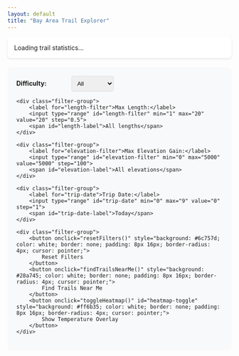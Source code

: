 ```yaml
---
layout: default
title: "Bay Area Trail Explorer"
---
```


<style>
#map {
    height: 80vh;
    width: 100%;
    margin-bottom: 20px;
}

.filters {
    background: #f8f9fa;
    padding: 20px;
    border-radius: 8px;
    margin-bottom: 20px;
}

.filter-group {
    margin-bottom: 15px;
}

.filter-group label {
    display: inline-block;
    width: 120px;
    font-weight: bold;
}

.filter-group select, .filter-group input {
    padding: 8px;
    border: 1px solid #ddd;
    border-radius: 4px;
    margin-right: 10px;
}

.filter-group input[type="range"] {
    width: 200px;
    margin-right: 10px;
}

#trip-date-label, #length-label, #elevation-label {
    font-weight: bold;
    color: #2c5530;
    min-width: 120px;
    display: inline-block;
}


.trail-info {
    background: white;
    padding: 10px;
    max-width: 300px;
    font-size: 14px;
}

.trail-name {
    font-weight: bold;
    color: #2c5530;
    margin-bottom: 5px;
}

.trail-rating {
    color: #ff6b35;
    font-weight: bold;
}

.trail-details {
    margin: 5px 0;
    color: #666;
}

.trail-features {
    margin-top: 8px;
}

.feature-tag {
    background: #e8f5e8;
    padding: 2px 6px;
    border-radius: 3px;
    font-size: 11px;
    margin-right: 4px;
    margin-bottom: 2px;
    display: inline-block;
}

.loading {
    text-align: center;
    padding: 20px;
    color: #666;
}

.stats {
    background: #fff;
    padding: 15px;
    border-radius: 8px;
    margin-bottom: 20px;
    box-shadow: 0 2px 4px rgba(0,0,0,0.1);
}

.weather-info {
    margin-top: 10px;
    padding: 8px;
    background: #e3f2fd;
    border-radius: 4px;
    font-size: 12px;
}
</style>

<div class="stats">
    <div id="trail-stats">Loading trail statistics...</div>
</div>

<div class="filters">
    <div class="filter-group">
        <label for="difficulty-filter">Difficulty:</label>
        <select id="difficulty-filter">
            <option value="">All</option>
            <option value="Easy">Easy</option>
            <option value="Moderate">Moderate</option>
            <option value="Hard">Hard</option>
        </select>
    </div>
    
    <div class="filter-group">
        <label for="length-filter">Max Length:</label>
        <input type="range" id="length-filter" min="1" max="20" value="20" step="0.5">
        <span id="length-label">All lengths</span>
    </div>
    
    <div class="filter-group">
        <label for="elevation-filter">Max Elevation Gain:</label>
        <input type="range" id="elevation-filter" min="0" max="5000" value="5000" step="100">
        <span id="elevation-label">All elevations</span>
    </div>
    
    <div class="filter-group">
        <label for="trip-date">Trip Date:</label>
        <input type="range" id="trip-date" min="0" max="9" value="0" step="1">
        <span id="trip-date-label">Today</span>
    </div>
    
    <div class="filter-group">
        <button onclick="resetFilters()" style="background: #6c757d; color: white; border: none; padding: 8px 16px; border-radius: 4px; cursor: pointer;">
            Reset Filters
        </button>
        <button onclick="findTrailsNearMe()" style="background: #28a745; color: white; border: none; padding: 8px 16px; border-radius: 4px; cursor: pointer;">
            Find Trails Near Me
        </button>
        <button onclick="toggleHeatmap()" id="heatmap-toggle" style="background: #ff6b35; color: white; border: none; padding: 8px 16px; border-radius: 4px; cursor: pointer;">
            Show Temperature Overlay
        </button>
    </div>
</div>

<div id="map"></div>

<div class="loading" id="loading">
    Loading trail data and initializing map...
</div>

<script>
// Google API Configuration (injected by Jekyll)
const GOOGLE_API_CONFIG = {
    mapsApiKey: '{{ site.google_api.maps_key }}',
    weatherApiKey: '{{ site.google_api.weather_key }}',
    weatherApiBaseUrl: 'https://weather.googleapis.com/v1/forecast/days:lookup'
};

// Centralized weather API fetching function
async function fetchWeatherForecast(latitude, longitude, days = 10) {
    const url = `${GOOGLE_API_CONFIG.weatherApiBaseUrl}?key=${GOOGLE_API_CONFIG.weatherApiKey}&location.latitude=${latitude}&location.longitude=${longitude}&days=${days}&pageSize=${days}`;
    
    try {
        const response = await fetch(url);
        if (response.ok) {
            return await response.json();
        } else {
            console.log('Weather API error:', response.status, response.statusText);
            return null;
        }
    } catch (error) {
        console.error('Weather API error:', error);
        return null;
    }
}

let map;
let markerCluster;
let trails = [];
let filteredTrails = [];
let markers = [];
let trailLabels = [];
let weatherCache = {};
let temperatureOverlay = null;
let temperatureCircles = [];

// Initialize map when Google Maps loads
function initMap() {
    // Center on Bay Area
    const bayAreaCenter = { lat: 37.4419, lng: -122.1430 };
    
    map = new google.maps.Map(document.getElementById('map'), {
        zoom: 10,
        center: bayAreaCenter,
        mapTypeId: 'terrain'
    });
    
    // Initialize MarkerClusterer
    markerCluster = new markerClusterer.MarkerClusterer({
        map: map,
        markers: []
    });
    
    // Add zoom change listener to show/hide trail labels
    map.addListener('zoom_changed', () => {
        updateTrailLabelsVisibility();
    });
    
    // Load trail data
    loadTrailData();
    
    // Hide loading indicator
    document.getElementById('loading').style.display = 'none';
}

// Make initMap available globally for Google Maps callback
window.initMap = initMap;

async function loadTrailData() {
    try {
        const response = await fetch('/trails/bay_area_trails.json');
        trails = await response.json();
        filteredTrails = trails;
        
        updateTrailStats();
        createMarkers();
        
        // Add event listeners for filters
        document.getElementById('difficulty-filter').addEventListener('change', applyFilters);
        document.getElementById('length-filter').addEventListener('input', function() {
            updateLengthLabel();
            applyFilters();
        });
        document.getElementById('elevation-filter').addEventListener('input', function() {
            updateElevationLabel();
            applyFilters();
        });
        document.getElementById('trip-date').addEventListener('input', function() {
            updateTripDateLabel();
            applyFilters();
            updateAllWeatherDisplays();
            refreshTemperatureOverlay();
        });
        
        // Set default to upcoming Saturday and update labels
        document.getElementById('trip-date').value = getUpcomingSaturday();
        updateTripDateLabel();
        updateLengthLabel();
        updateElevationLabel();
        
        // Turn on temperature overlay by default
        setTimeout(() => {
            toggleHeatmap();
        }, 1000);
        
    } catch (error) {
        console.error('Error loading trail data:', error);
        document.getElementById('trail-stats').innerHTML = 'Error loading trail data.';
    }
}

function updateTrailStats() {
    const stats = {
        total: filteredTrails.length,
        avgRating: filteredTrails.reduce((sum, t) => sum + t.stars, 0) / filteredTrails.length,
        difficulties: {}
    };
    
    filteredTrails.forEach(trail => {
        stats.difficulties[trail.difficulty] = (stats.difficulties[trail.difficulty] || 0) + 1;
    });
    
    const statsHtml = `
        <strong>${stats.total}</strong> trails shown | 
        Avg rating: <strong>${stats.avgRating.toFixed(1)}★</strong> | 
        Easy: ${stats.difficulties.Easy || 0} | 
        Moderate: ${stats.difficulties.Moderate || 0} | 
        Hard: ${stats.difficulties.Hard || 0}
    `;
    
    document.getElementById('trail-stats').innerHTML = statsHtml;
}

function createMarkers() {
    // Clear existing markers and labels
    markers.forEach(marker => marker.setMap(null));
    trailLabels.forEach(label => label.setMap(null));
    markers = [];
    trailLabels = [];
    
    filteredTrails.forEach(trail => {
        const marker = new google.maps.Marker({
            position: { lat: trail.latitude, lng: trail.longitude },
            title: trail.name,
            icon: getMarkerIcon(trail.difficulty)
        });
        
        // Create simple text label
        const difficultyColor = {
            'Easy': '#22c55e',
            'Moderate': '#f59e0b', 
            'Hard': '#ef4444'
        }[trail.difficulty] || '#6b7280';
        
        const label = new google.maps.Marker({
            position: { lat: trail.latitude, lng: trail.longitude },
            map: null, // Will be set based on zoom level
            icon: {
                url: 'data:image/svg+xml;charset=UTF-8,' + encodeURIComponent(`
                    <svg xmlns="http://www.w3.org/2000/svg" width="1" height="1">
                        <rect width="1" height="1" fill="transparent"/>
                    </svg>
                `),
                anchor: new google.maps.Point(0, 0)
            },
            label: {
                text: `${trail.name}${trail.difficulty ? `\n(${trail.difficulty})` : ''}`,
                color: '#2c5530',
                fontSize: '11px',
                fontWeight: 'bold',
                fontFamily: 'Arial, sans-serif'
            },
            zIndex: 1000
        });
        
        const infoWindow = new google.maps.InfoWindow({
            content: createInfoWindowContent(trail)
        });
        
        marker.addListener('click', () => {
            infoWindow.open(map, marker);
            loadWeatherForTrail(trail, marker);
        });
        
        // Make label clickable too
        label.addListener('click', () => {
            infoWindow.open(map, marker);
            loadWeatherForTrail(trail, marker);
        });
        
        markers.push(marker);
        trailLabels.push(label);
    });
    
    // Update cluster
    markerCluster.clearMarkers();
    markerCluster.addMarkers(markers);
    
    // Update label visibility based on current zoom
    updateTrailLabelsVisibility();
}

function getMarkerIcon(difficulty) {
    const colors = {
        'Easy': '#28a745',      // Green
        'Moderate': '#ffc107',  // Yellow  
        'Hard': '#dc3545'       // Red
    };
    
    const color = colors[difficulty] || '#6c757d';
    
    return {
        path: google.maps.SymbolPath.CIRCLE,
        fillColor: color,
        fillOpacity: 0.8,
        strokeColor: '#fff',
        strokeWeight: 2,
        scale: 8
    };
}

function createInfoWindowContent(trail) {
    const features = trail.features.slice(0, 4).map(f => 
        `<span class="feature-tag">${f}</span>`
    ).join('');
    
    const keywords = trail.review_keywords.slice(0, 3).join(', ');
    
    return `
        <div class="trail-info">
            <div class="trail-name">${trail.name}</div>
            <div class="trail-rating">${trail.stars}★ | ${trail.difficulty}</div>
            <div class="trail-details">
                ${trail.length ? `Length: ${trail.length}` : ''} 
                ${trail.duration ? `| Duration: ${trail.duration}` : ''}
            </div>
            <div class="trail-details">
                ${trail.elevation_gain ? `Elevation: ${trail.elevation_gain}` : ''}
                ${trail.dog_friendly ? ' | 🐕 Dog Friendly' : ''}
            </div>
            ${keywords ? `<div class="trail-details"><em>${keywords}</em></div>` : ''}
            <div class="trail-features">${features}</div>
            <div class="weather-info" id="weather-${trail.latitude}-${trail.longitude}">
                Loading weather...
            </div>
            ${trail.alltrails_url ? `
                <div style="margin-top: 8px;">
                    <a href="${trail.alltrails_url}" target="_blank" style="color: #28a745; font-weight: bold;">
                        View on AllTrails →
                    </a>
                </div>
            ` : ''}
        </div>
    `;
}

async function loadWeatherForTrail(trail, marker) {
    const key = `${trail.latitude},${trail.longitude}`;
    const tripDate = parseInt(document.getElementById('trip-date').value);
    const cacheKey = `${key}-${tripDate}`;
    
    if (weatherCache[cacheKey]) {
        updateWeatherDisplay(trail, weatherCache[cacheKey], tripDate);
        return;
    }
    
    const forecast = await fetchWeatherForecast(trail.latitude, trail.longitude);
    if (forecast) {
        console.log('Weather API response:', forecast); // Debug log
        weatherCache[cacheKey] = forecast;
    }
    updateWeatherDisplay(trail, forecast, tripDate);
}

function updateWeatherDisplay(trail, forecast, tripDate) {
    const weatherDiv = document.getElementById(`weather-${trail.latitude}-${trail.longitude}`);
    
    if (!weatherDiv) return;
    
    
    if (forecast && forecast.forecastDays && forecast.forecastDays[tripDate]) {
        const dayForecast = forecast.forecastDays[tripDate];
        const temp = Math.round(dayForecast.maxTemperature?.degrees || 0);
        const condition = dayForecast.daytimeForecast?.weatherCondition?.description?.text || 'Unknown';
        const precipChance = dayForecast.daytimeForecast?.precipitation?.probability?.percent || 0;
        
        const dateText = tripDate === 0 ? 'Today' : tripDate === 1 ? 'Tomorrow' : `In ${tripDate} days`;
        weatherDiv.innerHTML = `🌡️ ${dateText}: ${temp}°C, ${condition} ${precipChance > 30 ? `(${precipChance}% rain)` : ''}`;
    } else {
        const dateText = tripDate === 0 ? 'Today' : tripDate === 1 ? 'Tomorrow' : `In ${tripDate} days`;
        weatherDiv.innerHTML = `🌡️ ${dateText}: Weather data unavailable (day ${tripDate}/${forecast?.forecastDays?.length || 0})`;
    }
}

function applyFilters() {
    const difficulty = document.getElementById('difficulty-filter').value;
    const maxLength = parseFloat(document.getElementById('length-filter').value);
    const maxElevation = parseFloat(document.getElementById('elevation-filter').value);
    
    filteredTrails = trails.filter(trail => {
        // Difficulty filter
        if (difficulty && trail.difficulty !== difficulty) return false;
        
        // Length filter
        if (maxLength < 20) {
            const trailLength = parseFloat(trail.length?.replace(/[^\d.]/g, '') || '999');
            if (trailLength > maxLength) return false;
        }
        
        // Elevation filter
        if (maxElevation < 5000) {
            const trailElevation = parseFloat(trail.elevation_gain?.replace(/[^\d.]/g, '') || '0');
            if (trailElevation > maxElevation) return false;
        }
        
        return true;
    });
    
    updateTrailStats();
    createMarkers();
}

function resetFilters() {
    document.getElementById('difficulty-filter').value = '';
    document.getElementById('length-filter').value = '20';
    document.getElementById('elevation-filter').value = '5000';
    document.getElementById('trip-date').value = getUpcomingSaturday();
    updateTripDateLabel();
    updateLengthLabel();
    updateElevationLabel();
    
    filteredTrails = trails;
    updateTrailStats();
    createMarkers();
}

function findTrailsNearMe() {
    if (navigator.geolocation) {
        navigator.geolocation.getCurrentPosition((position) => {
            const userLocation = {
                lat: position.coords.latitude,
                lng: position.coords.longitude
            };
            
            map.setCenter(userLocation);
            map.setZoom(12);
            
            // Add user location marker
            new google.maps.Marker({
                position: userLocation,
                map: map,
                title: 'Your Location',
                icon: {
                    path: google.maps.SymbolPath.CIRCLE,
                    fillColor: '#4285f4',
                    fillOpacity: 1,
                    strokeColor: '#fff',
                    strokeWeight: 3,
                    scale: 10
                }
            });
        });
    } else {
        alert('Geolocation is not supported by this browser.');
    }
}

// URL parameter handling for filters
function updateURLParams() {
    const params = new URLSearchParams();
    
    const difficulty = document.getElementById('difficulty-filter').value;
    const maxLength = document.getElementById('length-filter').value;
    const features = document.getElementById('features-filter').value;
    const tripDate = document.getElementById('trip-date').value;
    
    if (difficulty) params.set('difficulty', difficulty);
    if (maxLength) params.set('maxLength', maxLength);
    if (features) params.set('features', features);
    if (tripDate !== '0') params.set('tripDate', tripDate);
    
    const newUrl = window.location.pathname + (params.toString() ? '?' + params.toString() : '');
    window.history.pushState({}, '', newUrl);
}

function loadURLParams() {
    const params = new URLSearchParams(window.location.search);
    
    if (params.get('difficulty')) document.getElementById('difficulty-filter').value = params.get('difficulty');
    if (params.get('maxLength')) document.getElementById('length-filter').value = params.get('maxLength');
    if (params.get('features')) document.getElementById('features-filter').value = params.get('features');
    if (params.get('tripDate')) document.getElementById('trip-date').value = params.get('tripDate');
}

// Helper functions for date slider
function getUpcomingSaturday() {
    const today = new Date();
    const dayOfWeek = today.getDay(); // 0 = Sunday, 6 = Saturday
    
    if (dayOfWeek === 6) {
        // Today is Saturday
        return 0;
    } else if (dayOfWeek === 0) {
        // Today is Sunday, Saturday is 6 days away
        return 6;
    } else {
        // Monday-Friday, Saturday is (6 - dayOfWeek) days away
        return 6 - dayOfWeek;
    }
}

function updateTripDateLabel() {
    const slider = document.getElementById('trip-date');
    const label = document.getElementById('trip-date-label');
    const value = parseInt(slider.value);
    
    const today = new Date();
    const targetDate = new Date(today);
    targetDate.setDate(today.getDate() + value);
    
    const dayNames = ['Sunday', 'Monday', 'Tuesday', 'Wednesday', 'Thursday', 'Friday', 'Saturday'];
    const monthNames = ['Jan', 'Feb', 'Mar', 'Apr', 'May', 'Jun', 'Jul', 'Aug', 'Sep', 'Oct', 'Nov', 'Dec'];
    
    const dayName = dayNames[targetDate.getDay()];
    const month = monthNames[targetDate.getMonth()];
    const day = targetDate.getDate();
    
    if (value === 0) {
        label.textContent = 'Today';
    } else if (value === 1) {
        label.textContent = 'Tomorrow';
    } else {
        label.textContent = `${dayName}, ${month} ${day}`;
    }
}

function updateLengthLabel() {
    const slider = document.getElementById('length-filter');
    const label = document.getElementById('length-label');
    const value = parseFloat(slider.value);
    
    if (value >= 20) {
        label.textContent = 'All lengths';
    } else {
        label.textContent = `≤ ${value} miles`;
    }
}

function updateElevationLabel() {
    const slider = document.getElementById('elevation-filter');
    const label = document.getElementById('elevation-label');
    const value = parseFloat(slider.value);
    
    if (value >= 5000) {
        label.textContent = 'All elevations';
    } else {
        label.textContent = `≤ ${value} ft`;
    }
}

function updateTrailLabelsVisibility() {
    const zoom = map.getZoom();
    const showLabels = zoom >= 12; // Show labels when zoomed in enough
    
    trailLabels.forEach(label => {
        if (showLabels) {
            label.setMap(map);
        } else {
            label.setMap(null);
        }
    });
}

// Update all weather displays when date changes
function updateAllWeatherDisplays() {
    const tripDate = parseInt(document.getElementById('trip-date').value);
    
    // Update all visible weather displays
    filteredTrails.forEach(trail => {
        const weatherDiv = document.getElementById(`weather-${trail.latitude}-${trail.longitude}`);
        if (weatherDiv) {
            const cacheKey = `${trail.latitude},${trail.longitude}-${tripDate}`;
            const forecast = weatherCache[cacheKey];
            updateWeatherDisplay(trail, forecast, tripDate);
        }
    });
}

// Create temperature overlay circles from temperature data
function createTemperatureCircles(temperatureData) {
    temperatureData.forEach(dataPoint => {
        const temp = (dataPoint.weight * 25) + 10; // Convert back to Celsius
        const color = getTemperatureColor(temp);
        
        const circle = new google.maps.Circle({
            strokeColor: color,
            strokeOpacity: 0.8,
            strokeWeight: 2,
            fillColor: color,
            fillOpacity: 0.35,
            map: map,
            center: dataPoint.location,
            radius: 8000 // 8km radius
        });
        
        // Add click listener to show temperature
        const infoWindow = new google.maps.InfoWindow({
            content: `<div style="padding: 5px;"><strong>${Math.round(temp)}°C</strong><br>High temperature for selected date</div>`
        });
        
        circle.addListener('click', (event) => {
            infoWindow.setPosition(event.latLng);
            infoWindow.open(map);
        });
        
        temperatureCircles.push(circle);
    });
}

// Update temperature overlay button state
function updateTemperatureButtonState(hasData) {
    const button = document.getElementById('heatmap-toggle');
    
    if (hasData) {
        button.textContent = 'Hide Temperature Overlay';
        button.style.background = '#dc3545';
        
        // Add legend
        addTemperatureLegend();
    } else {
        button.textContent = 'Temperature Data Unavailable';
        button.style.background = '#6c757d';
        setTimeout(() => {
            button.textContent = 'Show Temperature Overlay';
            button.style.background = '#ff6b35';
        }, 2000);
    }
}

// Refresh temperature overlay if it's currently visible
function refreshTemperatureOverlay() {
    if (temperatureCircles.length > 0) {
        // Hide current overlay
        temperatureCircles.forEach(circle => circle.setMap(null));
        temperatureCircles = [];
        
        // Reload with new date
        const button = document.getElementById('heatmap-toggle');
        button.textContent = 'Loading Temperature Data...';
        button.style.background = '#6c757d';
        
        loadTemperatureHeatmap().then(temperatureData => {
            if (temperatureData.length > 0) {
                createTemperatureCircles(temperatureData);
            }
            updateTemperatureButtonState(temperatureData.length > 0);
        });
    }
}

// Temperature heatmap functions
async function loadTemperatureHeatmap() {
    const tripDate = parseInt(document.getElementById('trip-date').value);
    const heatmapData = [];
    
    // Use existing trail locations and their cached weather data
    // This avoids making hundreds of new API calls
    filteredTrails.forEach(trail => {
        const cacheKey = `${trail.latitude},${trail.longitude}-${tripDate}`;
        const forecast = weatherCache[cacheKey];
        
        if (forecast && forecast.forecastDays && forecast.forecastDays[tripDate]) {
            const temp = forecast.forecastDays[tripDate].maxTemperature?.degrees || 0;
            
            // Normalize temperature to 0-1 scale for heatmap intensity
            // Assuming temp range of 10-35°C for Bay Area
            const intensity = Math.max(0, Math.min(1, (temp - 10) / 25));
            
            heatmapData.push({
                location: new google.maps.LatLng(trail.latitude, trail.longitude),
                weight: intensity
            });
        }
    });
    
    // If we don't have enough data points, add a few strategic locations
    if (heatmapData.length < 20) {
        const strategicPoints = [
            {lat: 37.3097, lng: -122.2164}, // Russian Ridge Preserve
            {lat: 37.2705, lng: -122.0705}, // Big Basin Redwoods State Park
            {lat: 37.1714, lng: -122.2147}, // Big Basin Redwoods (additional coverage)
            {lat: 37.0522, lng: -122.0477}, // Santa Cruz area
            {lat: 37.4040, lng: -122.1853}, // Sveadal (Woodside area)
            {lat: 37.1833, lng: -121.5500}, // Henry Coe State Park
            {lat: 36.6002, lng: -121.8947}, // Monterey area
            {lat: 37.5155, lng: -121.9043}, // Mission Peak
            {lat: 37.2358, lng: -121.8064}, // Santa Teresa County Park
            {lat: 37.3319, lng: -121.6431}, // Joseph D. Grant County Park
            {lat: 37.0303, lng: -121.6797}, // Uvas Canyon County Park
            {lat: 37.3688, lng: -122.0363}, // Sunnyvale
            {lat: 37.5629, lng: -122.3255}, // San Mateo
            {lat: 37.4636, lng: -122.4286}, // Half Moon Bay
            {lat: 37.5074, lng: -122.2594}, // Redwood City
            {lat: 37.7749, lng: -122.4194}, // San Francisco
            {lat: 37.3382, lng: -121.8863}  // San Jose
        ];
        
        for (const point of strategicPoints) {
            try {
                const cacheKey = `${point.lat},${point.lng}-${tripDate}`;
                
                if (!weatherCache[cacheKey]) {
                    const forecast = await fetchWeatherForecast(point.lat, point.lng);
                    
                    if (forecast) {
                        weatherCache[cacheKey] = forecast;
                        
                        if (forecast.forecastDays && forecast.forecastDays[tripDate]) {
                            const temp = forecast.forecastDays[tripDate].maxTemperature?.degrees || 0;
                            const intensity = Math.max(0, Math.min(1, (temp - 10) / 25));
                            
                            heatmapData.push({
                                location: new google.maps.LatLng(point.lat, point.lng),
                                weight: intensity
                            });
                        }
                    }
                }
                
                // Delay between API calls
                await new Promise(resolve => setTimeout(resolve, 200));
                
            } catch (error) {
                console.log('Error fetching temperature for strategic point:', point);
            }
        }
    }
    
    return heatmapData;
}

function getTemperatureColor(temp) {
    // Temperature range: 10-35°C
    if (temp < 15) return '#0066ff'; // Cold - blue
    if (temp < 18) return '#0099ff'; // Cool - light blue
    if (temp < 21) return '#00ccff'; // Mild - cyan
    if (temp < 24) return '#00ff99'; // Comfortable - green
    if (temp < 27) return '#ffff00'; // Warm - yellow
    if (temp < 30) return '#ff9900'; // Hot - orange
    return '#ff3300'; // Very hot - red
}

function toggleHeatmap() {
    const button = document.getElementById('heatmap-toggle');
    
    if (temperatureCircles.length > 0) {
        // Hide temperature overlay
        temperatureCircles.forEach(circle => circle.setMap(null));
        temperatureCircles = [];
        button.textContent = 'Show Temperature Overlay';
        button.style.background = '#ff6b35';
    } else {
        // Show temperature overlay
        button.textContent = 'Loading Temperature Data...';
        button.style.background = '#6c757d';
        
        loadTemperatureHeatmap().then(temperatureData => {
            if (temperatureData.length > 0) {
                createTemperatureCircles(temperatureData);
            }
            updateTemperatureButtonState(temperatureData.length > 0);
        });
    }
}

function addTemperatureLegend() {
    // Only add legend if it doesn't already exist
    if (document.getElementById('temperature-legend')) {
        return;
    }
    
    const legend = document.createElement('div');
    legend.id = 'temperature-legend';
    legend.innerHTML = `
        <div style="background: white; padding: 10px; border-radius: 5px; box-shadow: 0 2px 4px rgba(0,0,0,0.3); margin: 10px;">
            <div style="font-weight: bold; margin-bottom: 5px;">Temperature (°C)</div>
            <div style="display: flex; align-items: center; margin: 2px 0;">
                <div style="width: 20px; height: 15px; background: #0066ff; margin-right: 5px;"></div>
                <span style="font-size: 12px;">< 15°C</span>
            </div>
            <div style="display: flex; align-items: center; margin: 2px 0;">
                <div style="width: 20px; height: 15px; background: #0099ff; margin-right: 5px;"></div>
                <span style="font-size: 12px;">15-18°C</span>
            </div>
            <div style="display: flex; align-items: center; margin: 2px 0;">
                <div style="width: 20px; height: 15px; background: #00ccff; margin-right: 5px;"></div>
                <span style="font-size: 12px;">18-21°C</span>
            </div>
            <div style="display: flex; align-items: center; margin: 2px 0;">
                <div style="width: 20px; height: 15px; background: #00ff99; margin-right: 5px;"></div>
                <span style="font-size: 12px;">21-24°C</span>
            </div>
            <div style="display: flex; align-items: center; margin: 2px 0;">
                <div style="width: 20px; height: 15px; background: #ffff00; margin-right: 5px;"></div>
                <span style="font-size: 12px;">24-27°C</span>
            </div>
            <div style="display: flex; align-items: center; margin: 2px 0;">  
                <div style="width: 20px; height: 15px; background: #ff9900; margin-right: 5px;"></div>
                <span style="font-size: 12px;">27-30°C</span>
            </div>
            <div style="display: flex; align-items: center; margin: 2px 0;">
                <div style="width: 20px; height: 15px; background: #ff3300; margin-right: 5px;"></div>
                <span style="font-size: 12px;">> 30°C</span>
            </div>
        </div>
    `;
    
    map.controls[google.maps.ControlPosition.RIGHT_BOTTOM].push(legend);
}

// Load URL parameters on page load
window.addEventListener('load', loadURLParams);
</script>

<!-- Load Google Maps API with MarkerClusterer -->
<script src="https://unpkg.com/@googlemaps/markerclusterer/dist/index.min.js"></script>
<script async defer 
        src="https://maps.googleapis.com/maps/api/js?key={{ site.google_api.maps_key }}&callback=initMap">
</script>

